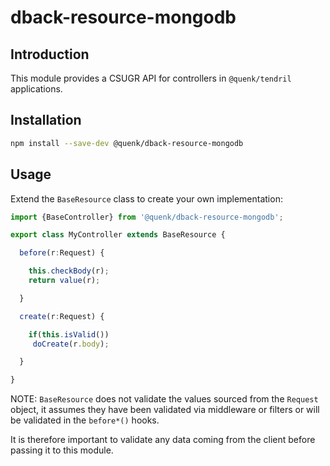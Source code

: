 # dback-resource-mongodb

## Introduction

This module provides a CSUGR API for controllers in `@quenk/tendril` 
applications.

## Installation

```sh
npm install --save-dev @quenk/dback-resource-mongodb
```

## Usage

Extend the `BaseResource` class to create your own implementation:

```typescript
import {BaseController} from '@quenk/dback-resource-mongodb';

export class MyController extends BaseResource {

  before(r:Request) {

    this.checkBody(r);
    return value(r);

  }

  create(r:Request) {

    if(this.isValid())
     doCreate(r.body);   

  }

}

```

NOTE: `BaseResource` does not validate the values sourced from the `Request`
object, it assumes they have been validated via middleware or filters or 
will be validated in the `before*()` hooks.

It is therefore important to validate any data coming from the client before
passing it to this module.
